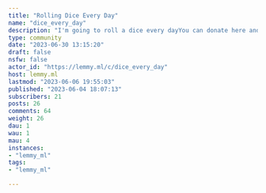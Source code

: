 ```yaml
---
title: "Rolling Dice Every Day" 
name: "dice_every_day"
description: "I'm going to roll a dice every dayYou can donate here and help fund more dice: https://ko-fi.com/dice_every_day"
type: community
date: "2023-06-30 13:15:20"
draft: false
nsfw: false
actor_id: "https://lemmy.ml/c/dice_every_day"
host: lemmy.ml
lastmod: "2023-06-06 19:55:03"
published: "2023-06-04 18:07:13"
subscribers: 21
posts: 26
comments: 64
weight: 26
dau: 1
wau: 1
mau: 4
instances:
- "lemmy_ml"
tags: 
- "lemmy_ml"

---
```


